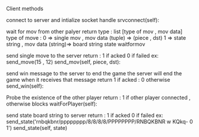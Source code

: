 Client methods

connect to server and intialize socket handle
srvconnect(self):

wait for mov from other palyer
return type : list [type of mov , mov data]
type of move :
     0 => single mov   , mov data (tuple) => (piece , dst)
     1 => state string , mov data (string)=> board string state
waitformov


 send single move to the server
 return  : 1 if acked  0 if failed
 ex: send_move(15 , 12)
send_mov(self, piece, dst):


 send win message to the server to end the game
 the server will end the game when it receives that message
 return 1 if acked :  0 otherwise
send_win(self):


 Probe the existence of the other player
 return  : 1 if other player connected  , otherwise blocks
waitForPlayer(self):


 send state board string to server
 return  : 1 if acked  0 if failed
 ex: send_state('rnbqkbnr/pppppppp/8/8/8/8/PPPPPPPP/RNBQKBNR w KQkq- 0 1')
send_state(self, state)
